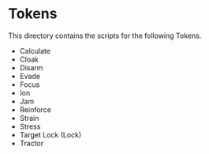 # Tokens

This directory contains the scripts for the following Tokens.

* Calculate
* Cloak
* Disarm
* Evade
* Focus
* Ion
* Jam
* Reinforce
* Strain
* Stress
* Target Lock (Lock)
* Tractor
